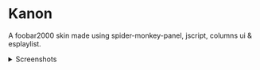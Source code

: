 # Kanon
A foobar2000 skin made using spider-monkey-panel, jscript, columns ui &amp; esplaylist.

<details><summary>Screenshots</summary><p>
## _formatted_ **heading** with [a](link)
</p></details>
